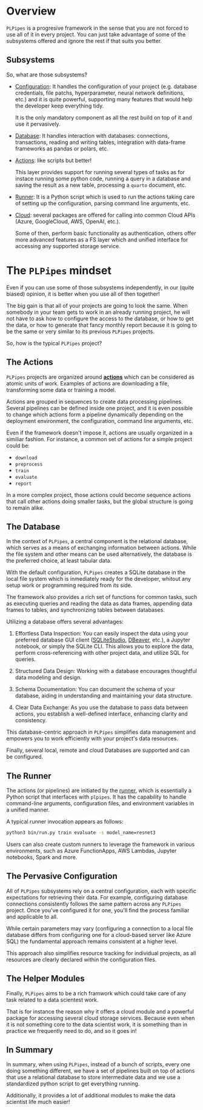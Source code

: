# Overview

`PLPipes` is a progresive framework in the sense that you are not
forced to use all of it in every project. You can just take advantage
of some of the subsystems offered and ignore the rest if that suits
you better.

## Subsystems

So, what are those subsystems?

* [Configuration](configuration.md): It handles the configuration of
    your project (e.g. database credentials, file patchs,
    hyperparameter, neural network definitions, etc.) and it is quite
    powerful, supporting many features that would help the developer
    keep everything tidy.

    It is the only mandatory component as all the rest build on top of
    it and use it pervasively.

* [Database](databases.md): It handles interaction with databases:
    connections, transactions, reading and writing tables, integration
    with data-frame frameworks as pandas or polars, etc.

* [Actions](actions.md): like scripts but better!

    This layer provides support for running several types of tasks as
    for instace running some python code, running a query in a database
    and saving the result as a new table, processing a `quarto`
    document, etc.

* [Runner](runner.md): It is a Python script which is used to run the
    actions taking care of setting up the configuration, parsing command
    line arguments, etc.

* [Cloud](cloud-intro.md): several packages are offered for calling into
    common Cloud APIs (Azure, GoogleCloud, AWS, OpenAI, etc.).

    Some of then, perform basic functionality as authentication,
    others offer more advanced features as a FS layer which and unified
    interface for accessing any supported storage service.


# The `PLPipes` mindset

Even if you can use some of those subsystems independently, in our
(quite biased) opinion, it is better when you use all of then
together!

The big gain is that all of your projects are going to look the
same. When somebody in your team gets to work in an already running
project, he will not have to ask how to configure the access to the
database, or how to get the data, or how to generate that fancy
monthly report because it is going to be the same or very similar to
its previous `PLPipes` projects.

So, how is the typical `PLPipes` project?

## The Actions

`PLPipes` projects are organized around [**actions**](#Actions) which
can be considered as atomic units of work. Examples of actions are
downloading a file, transforming some data or training a model.

Actions are grouped in sequences to create data processing
pipelines. Several pipelines can be defined inside one project, and it
is even possible to change which actions form a pipeline dynamically
depending on the deployment environment, the configuration, command
line arguments, etc.

Even if the framework doesn't impose it, actions are usually organized
in a similiar fashion. For instance, a common set of actions for a
simple project could be:

  - `download`
  - `preprocess`
  - `train`
  - `evaluate`
  - `report`

In a more complex project, those actions could become sequence actions
that call other actions doing smaller tasks, but the global structure
is going to remain alike.

## The Database

In the context of `PLPipes`, a central component is the relational
database, which serves as a means of exchanging information between
actions. While the file system and other means can be used
alternatively, the database is the preferred choice, at least tabular
data.

With the default configuration, `PLPipes` creates a SQLite database in
the local file system which is inmediately ready for the developer,
whitout any setup work or programming required from its side.

The framework also provides a rich set of functions for
common tasks, such as executing queries and reading the data as data
frames, appending data frames to tables, and synchronizing tables
between databases.

Utilizing a database offers several advantages:

1. Effortless Data Inspection: You can easily inspect the data using
   your preferred database GUI client
   ([SQLiteStudio](https://sqlitestudio.pl/),
   [DBeaver](https://dbeaver.io/), etc.), a Jupyter notebook, or
   simply the SQLite CLI. This allows you to explore the data, perform
   cross-referencing with other project data, and utilize SQL for
   queries.

2. Structured Data Design: Working with a database encourages
   thoughtful data modeling and design.

3. Schema Documentation: You can document the schema of your database,
   aiding in understanding and maintaining your data structure.

4. Clear Data Exchange: As you use the database to pass data between
   actions, you establish a well-defined interface, enhancing clarity
   and consistency.

This database-centric approach in `PLPipes` simplifies data management
and empowers you to work efficiently with your project's data
resources.

Finally, several local, remote and cloud Databases are
supported and can be configured.


## The Runner

The actions (or pipelines) are initiated by the [runner](runner.md),
which is essentially a Python script that interfaces with
`plpipes`. It has the capability to handle command-line arguments,
configuration files, and environment variables in a unified manner.

A typical runner invocation appears as follows:

```bash
python3 bin/run.py train evaluate -s model_name=resnet3
```

Users can also create custom runners to leverage the framework in
various environments, such as Azure FunctionApps, AWS Lambdas, Jupyter
notebooks, Spark and more.

## The Pervasive Configuration

All of `PLPipes` subsystems rely on a central configuration, each with
specific expectations for retrieving their data. For example,
configuring database connections consistently follows the same pattern
across any `PLPipes` project. Once you've configured it for one,
you'll find the process familiar and applicable to all.

While certain parameters may vary (configuring a connection to a local
file database differs from configuring one for a cloud-based server
like Azure SQL) the fundamental approach remains consistent at a
higher level.

This approach also simplifies resource tracking for individual
projects, as all resources are clearly declared within the
configuration files.

## The Helper Modules

Finally, `PLPipes` aims to be a rich framwork which could take care of
any task related to a data scientest work.

That is for instance the reason why it offers a cloud module and a
powerful package for accessing several cloud storage services. Because
even when it is not something core to the data scientist work, it is
something than in practice we frequently need to do, and so it goes in!

## In Summary

In summary, when using `PLPipes`, instead of a bunch of scripts, every
one doing something different, we have a set of pipelines built on top
of actions that use a relational database to store intermediate data
and we use a standardized python script to get everything running.

Additionally, it provides a lot of additional modules to make the data
scientist life much easier!
